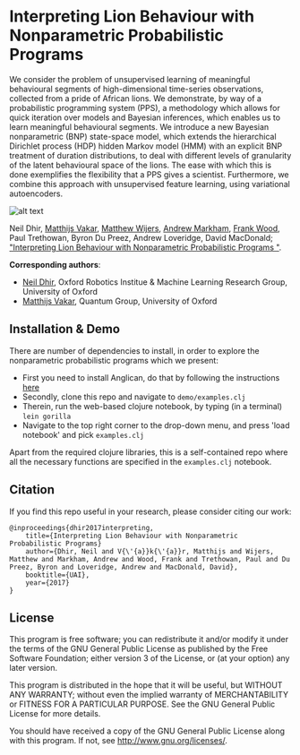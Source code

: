 # Interpreting Lion Behaviour with Nonparametric Probabilistic Programs 

We consider the problem of unsupervised learning of meaningful behavioural segments of high-dimensional time-series observations, collected from a pride of African lions.  We demonstrate, by way of a probabilistic programming system (PPS), a methodology which allows for quick iteration over models and Bayesian inferences, which enables us to learn meaningful behavioural segments.  We introduce a new Bayesian nonparametric (BNP) state-space model, which extends the hierarchical Dirichlet process (HDP) hidden Markov model (HMM) with an explicit BNP treatment of duration distributions, to deal with different levels of granularity of the latent behavioural space of the lions. The ease with which this is done exemplifies the flexibility that a PPS gives a scientist. Furthermore, we combine this approach with unsupervised feature learning, using variational autoencoders.

![alt text](https://github.com/wagglefoot/probprog-for-lions/blob/master/activity-plot-1.jpg "Detailed analysis of hunting segment using BNP SSM models.")

Neil Dhir, [Matthijs Vakar](http://users.ox.ac.uk/~magd3996/), [Matthew Wijers](https://www.wildcru.org/members/mr-matthew-wijers/), 
[Andrew Markham](http://www.cs.ox.ac.uk/people/andrew.markham/), 
[Frank Wood](http://www.robots.ox.ac.uk/~fwood/), 
Paul Trethowan, Byron Du Preez, Andrew Loveridge, David MacDonald; ["Interpreting Lion Behaviour with Nonparametric Probabilistic Programs
"](http://www.auai.org/uai2017/accepted.php).

**Corresponding authors**:

* [Neil Dhir](neild@robots.ox.ac.uk), Oxford Robotics Institue & Machine Learning Research Group, University of Oxford
* [Matthijs Vakar](matthijs.vakar@cs.ox.ac.uk), Quantum Group, University of Oxford

## Installation & Demo

There are number of dependencies to install, in order to explore the nonparametric probabilistic programs which we present:

* First you need to install Anglican, do that by following the instructions [here](http://www.robots.ox.ac.uk/~fwood/anglican/)
* Secondly, clone this repo and navigate to `demo/examples.clj`
* Therein, run the web-based clojure notebook, by typing (in a terminal) `lein gorilla` 
* Navigate to the top right corner to the drop-down menu, and press 'load notebook' and pick `examples.clj`

Apart from the required clojure libraries, this is a self-contained repo where all the necessary functions are specified in the `examples.clj` notebook.

## Citation

If you find this repo useful in your research, please consider citing our work:

    @inproceedings{dhir2017interpreting,
        title={Interpreting Lion Behaviour with Nonparametric Probabilistic Programs} 
        author={Dhir, Neil and V{\'{a}}k{\'{a}}r, Matthijs and Wijers, Matthew and Markham, Andrew and Wood, Frank and Trethowan, Paul and Du Preez, Byron and Loveridge, Andrew and MacDonald, David},
        booktitle={UAI},
        year={2017}
    }


## License

This program is free software; you can redistribute it and/or modify it under the terms of the GNU General Public License as published by the Free Software Foundation; either version 3 of the License, or (at your option) any later version.

This program is distributed in the hope that it will be useful, but WITHOUT ANY WARRANTY; without even the implied warranty of MERCHANTABILITY or FITNESS FOR A PARTICULAR PURPOSE. See the GNU General Public License for more details.

You should have received a copy of the GNU General Public License along with this program. If not, see  <http://www.gnu.org/licenses/>.
